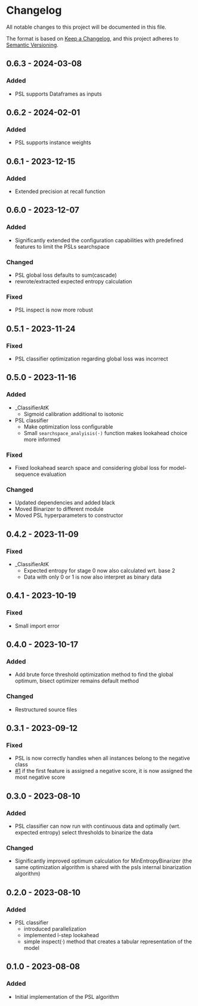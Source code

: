 # Changelog

All notable changes to this project will be documented in this file.

The format is based on [Keep a Changelog](https://keepachangelog.com/en/1.1.0/),
and this project adheres to [Semantic Versioning](https://semver.org/spec/v2.0.0.html).

## 0.6.3 - 2024-03-08

### Added

- PSL supports Dataframes as inputs

## 0.6.2 - 2024-02-01

### Added

- PSL supports instance weights

## 0.6.1 - 2023-12-15

### Added

- Extended precision at recall function

## 0.6.0 - 2023-12-07

### Added

- Significantly extended the configuration capabilities with predefined features to limit the PSLs searchspace

### Changed

- PSL global loss defaults to sum(cascade)
- rewrote/extracted expected entropy calculation

### Fixed

- PSL inspect is now more robust

## 0.5.1 - 2023-11-24

### Fixed

- PSL classifier optimization regarding global loss was incorrect

## 0.5.0 - 2023-11-16

### Added

- _ClassifierAtK
    - Sigmoid calibration additional to isotonic
- PSL classifier
    - Make optimization loss configurable
    - Small `searchspace_analyisis(·)` function makes lookahead choice more informed

### Fixed

- Fixed lookahead search space and considering global loss for model-sequence evaluation

### Changed

- Updated dependencies and added black
- Moved Binarizer to different module
- Moved PSL hyperparameters to constructor

## 0.4.2 - 2023-11-09

### Fixed

- _ClassifierAtK
    - Expected entropy for stage 0 now also calculated wrt. base 2
    - Data with only 0 or 1 is now also interpret as binary data

## 0.4.1 - 2023-10-19

### Fixed

- Small import error

## 0.4.0 - 2023-10-17

### Added

- Add brute force threshold optimization method to find the global optimum, bisect optimizer remains default method

### Changed

- Restructured source files

## 0.3.1 - 2023-09-12

### Fixed

- PSL is now correctly handles when all instances belong to the negative class
- [#1](../../issues/1) if the first feature is assigned a negative score, it is now assigned the most negative score

## 0.3.0 - 2023-08-10

### Added

- PSL classifier can now run with continuous data and optimally (wrt. expected entropy) select thresholds to binarize
  the data

### Changed

- Significantly improved optimum calculation for MinEntropyBinarizer (the same optimization algorithm is shared with the
  psls internal binarization algorithm)

## 0.2.0 - 2023-08-10

### Added

- PSL classifier
    - introduced parallelization
    - implemented l-step lookahead
    - simple inspect(·) method that creates a tabular representation of the model

## 0.1.0 - 2023-08-08

### Added

- Initial implementation of the PSL algorithm
